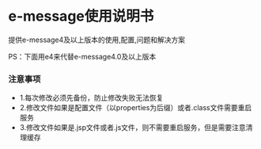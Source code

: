 # e-message使用说明书

提供e-message4及以上版本的使用,配置,问题和解决方案

PS：下面用e4来代替e-message4.0及以上版本

### 注意事项

* 1.每次修改必须先备份，防止修改失败无法恢复
* 2.修改文件如果是配置文件（以properties为后缀）或者.class文件需要重启服务
* 3.修改文件如果是.jsp文件或者.js文件，则不需要重启服务，但是需要注意清理缓存
